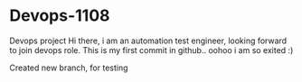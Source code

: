 # Devops-1108
Devops project
Hi there, 
i am an automation test engineer, looking forward to join devops role.
This is my first commit in github.. oohoo i am so exited :)

Created new branch, for testing
